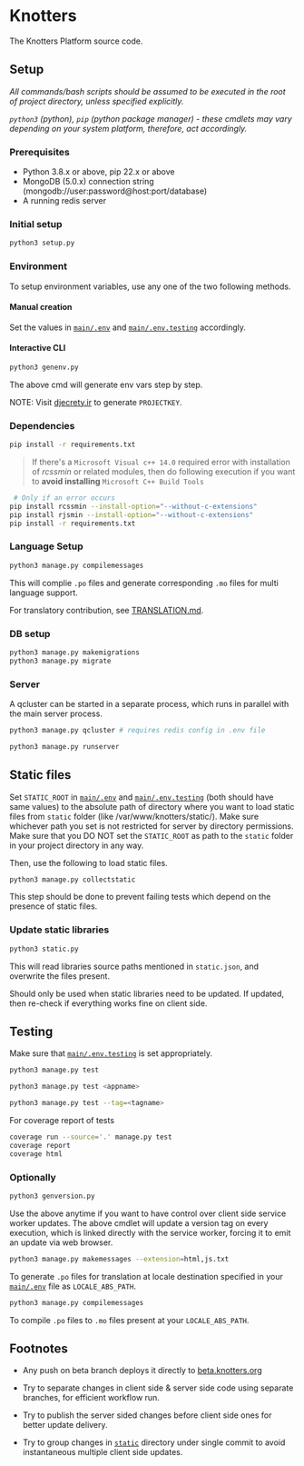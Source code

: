 # Knotters

The Knotters Platform source code.

## Setup

_All commands/bash scripts should be assumed to be executed in the root of project directory, unless specified explicitly._

_`python3` (python), `pip` (python package manager) - these cmdlets may vary depending on your system platform, therefore, act accordingly._

### Prerequisites

- Python 3.8.x or above, pip 22.x or above
- MongoDB (5.0.x) connection string (mongodb://user:password@host:port/database)
- A running redis server

### Initial setup

```bash
python3 setup.py
```

### Environment

To setup environment variables, use any one of the two following methods.

#### Manual creation

Set the values in [`main/.env`](main/.env) and [`main/.env.testing`](main/.env.testing) accordingly.

#### Interactive CLI

```py
python3 genenv.py
```

The above cmd will generate env vars step by step.

NOTE: Visit [djecrety.ir](http://djecrety.ir) to generate ```PROJECTKEY```.

### Dependencies

```bash
pip install -r requirements.txt
```

> If there's a ```Microsoft Visual c++ 14.0``` required error with installation of _rcssmin_ or related modules, then do following execution if you want to **avoid installing** ```Microsoft C++ Build Tools```

```bash
 # Only if an error occurs
pip install rcssmin --install-option="--without-c-extensions"
pip install rjsmin --install-option="--without-c-extensions"
pip install -r requirements.txt
```

### Language Setup

```bash
python3 manage.py compilemessages
```

This will complie `.po` files and generate corresponding `.mo` files for multi language support.

For translatory contribution, see [TRANSLATION.md](TRANSLATION.md).

### DB setup

```bash
python3 manage.py makemigrations
python3 manage.py migrate
```

### Server

A qcluster can be started in a separate process,
which runs in parallel with the main server process.

```bash
python3 manage.py qcluster # requires redis config in .env file
```

```bash
python3 manage.py runserver
```

## Static files

Set `STATIC_ROOT` in [`main/.env`](main/.env) and [`main/.env.testing`](main/.env.testing) (both should have same values) to the absolute path of directory where you want to load static files from `static` folder (like /var/www/knotters/static/). Make sure whichever path you set is not restricted for server by directory permissions.
Make sure that you DO NOT set the `STATIC_ROOT` as path to the `static` folder in your project directory in any way.

Then, use the following to load static files.

```bash
python3 manage.py collectstatic
```

This step should be done to prevent failing tests which depend on the presence of static files.

### Update static libraries

```bash
python3 static.py
```

This will read libraries source paths mentioned in `static.json`, and overwrite the files present.

Should only be used when static libraries need to be updated. If updated, then re-check if everything works fine on client side.

## Testing

Make sure that [`main/.env.testing`](main/.env.testing) is set appropriately.

```bash
python3 manage.py test
```

```bash
python3 manage.py test <appname>
```

```bash
python3 manage.py test --tag=<tagname>
```

For coverage report of tests

```bash
coverage run --source='.' manage.py test
coverage report
coverage html
```

### Optionally

```bash
python3 genversion.py
```

Use the above anytime if you want to have control over client side service worker updates. The above cmdlet will update a version tag on every execution, which is linked directly with the service worker, forcing it to emit an update via web browser.

```bash
python3 manage.py makemessages --extension=html,js.txt
```

To generate `.po` files for translation at locale destination specified in your [`main/.env`](main/.env) file as `LOCALE_ABS_PATH`.

```bash
python3 manage.py compilemessages
```

To compile `.po` files to `.mo` files present at your `LOCALE_ABS_PATH`.

## Footnotes

- Any push on beta branch deploys it directly to [beta.knotters.org](https://beta.knotters.org)

- Try to separate changes in client side & server side code using separate branches, for efficient workflow run.

- Try to publish the server sided changes before client side ones for better update delivery.

- Try to group changes in [`static`](static) directory under single commit to avoid instantaneous multiple client side updates.
